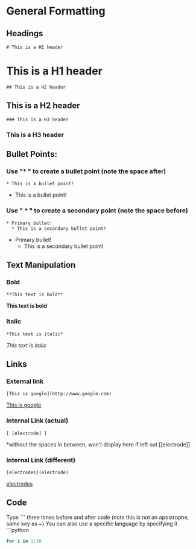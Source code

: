 # General Formatting

## Headings
```
# This is a H1 header
```
# This is a H1 header
```
## This is a H2 header
```
## This is a H2 header
```
### This is a H3 header
```
### This is a H3 header

## Bullet Points:

### Use "* " to create a bullet point (note the space after)
```
* This is a bullet point!
```
* This is a bullet point!

### Use " * " to create a secondary point (note the space before)
```
* Primary bullet!
  * This is a secondary bullet point!
```
* Primary bullet!
  * This is a secondary bullet point!

## Text Manipulation

### Bold
```
**This text is bold**
```
**This text is bold**

### Italic
```
*This text is italic*
```
*This text is italic*

## Links

### External link
```
[This is google](http://www.google.com)
```
[This is google](http://www.google.com)

### Internal Link (actual)
```
[ [electrode] ] 
```
*without the spaces in between, won't display here if left out
[[electrode]]

### Internal Link (different)
```
[electrodes](electrode)
```
[electrodes](electrode)

## Code
Type \``` three times before and after code (note this is not an apostrophe, same key as ~)
You can also use a specific language by specifying it \```python
```python
for i in 1:10
```